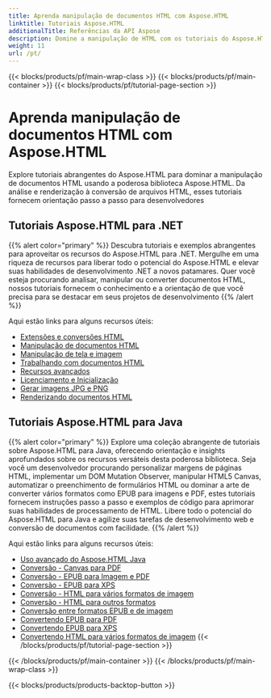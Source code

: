 ```yaml
---
title: Aprenda manipulação de documentos HTML com Aspose.HTML
linktitle: Tutoriais Aspose.HTML
additionalTitle: Referências da API Aspose
description: Domine a manipulação de HTML com os tutoriais do Aspose.HTML - da análise à conversão, orientação passo a passo para desenvolvedores.
weight: 11
url: /pt/
---
```


{{< blocks/products/pf/main-wrap-class >}}
{{< blocks/products/pf/main-container >}}
{{< blocks/products/pf/tutorial-page-section >}}

# Aprenda manipulação de documentos HTML com Aspose.HTML


Explore tutoriais abrangentes do Aspose.HTML para dominar a manipulação de documentos HTML usando a poderosa biblioteca Aspose.HTML. Da análise e renderização à conversão de arquivos HTML, esses tutoriais fornecem orientação passo a passo para desenvolvedores

## Tutoriais Aspose.HTML para .NET
{{% alert color="primary" %}}
Descubra tutoriais e exemplos abrangentes para aproveitar os recursos do Aspose.HTML para .NET. Mergulhe em uma riqueza de recursos para liberar todo o potencial do Aspose.HTML e elevar suas habilidades de desenvolvimento .NET a novos patamares. Quer você esteja procurando analisar, manipular ou converter documentos HTML, nossos tutoriais fornecem o conhecimento e a orientação de que você precisa para se destacar em seus projetos de desenvolvimento 
{{% /alert %}}

Aqui estão links para alguns recursos úteis:
 
- [Extensões e conversões HTML](./net/html-extensions-and-conversions/)
- [Manipulação de documentos HTML](./net/html-document-manipulation/)
- [Manipulação de tela e imagem](./net/canvas-and-image-manipulation/)
- [Trabalhando com documentos HTML](./net/working-with-html-documents/)
- [Recursos avançados](./net/advanced-features/)
- [Licenciamento e Inicialização](./net/licensing-and-initialization/)
- [Gerar imagens JPG e PNG](./net/generate-jpg-and-png-images/)
- [Renderizando documentos HTML](./net/rendering-html-documents/)

## Tutoriais Aspose.HTML para Java
{{% alert color="primary" %}}
Explore uma coleção abrangente de tutoriais sobre Aspose.HTML para Java, oferecendo orientação e insights aprofundados sobre os recursos versáteis desta poderosa biblioteca. Seja você um desenvolvedor procurando personalizar margens de páginas HTML, implementar um DOM Mutation Observer, manipular HTML5 Canvas, automatizar o preenchimento de formulários HTML ou dominar a arte de converter vários formatos como EPUB para imagens e PDF, estes tutoriais fornecem instruções passo a passo e exemplos de código para aprimorar suas habilidades de processamento de HTML. Libere todo o potencial do Aspose.HTML para Java e agilize suas tarefas de desenvolvimento web e conversão de documentos com facilidade. 
{{% /alert %}}

Aqui estão links para alguns recursos úteis:
 
- [Uso avançado do Aspose.HTML Java](./java/advanced-usage/)
- [Conversão - Canvas para PDF](./java/conversion-canvas-to-pdf/)
- [Conversão - EPUB para Imagem e PDF](./java/conversion-epub-to-image-and-pdf/)
- [Conversão - EPUB para XPS](./java/conversion-epub-to-xps/)
- [Conversão - HTML para vários formatos de imagem](./java/conversion-html-to-various-image-formats/)
- [Conversão - HTML para outros formatos](./java/conversion-html-to-other-formats/)
- [Conversão entre formatos EPUB e de imagem](./java/converting-between-epub-and-image-formats/)
- [Convertendo EPUB para PDF](./java/converting-epub-to-pdf/)
- [Convertendo EPUB para XPS](./java/converting-epub-to-xps/)
- [Convertendo HTML para vários formatos de imagem](./java/converting-html-to-various-image-formats/)
{{< /blocks/products/pf/tutorial-page-section >}}

{{< /blocks/products/pf/main-container >}}
{{< /blocks/products/pf/main-wrap-class >}}

{{< blocks/products/products-backtop-button >}}
